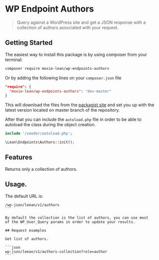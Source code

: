 # WP Endpoint Authors

> Query against a WordPress site and get a JSON response with a
> collection of authors associated with your request.

## Getting Started

The easiest way to install this package is by using composer from your terminal:

```bash
composer require moxie-lean/wp-endpoints-authors
```

Or by adding the following lines on your `composer.json` file

```json
"require": {
  "moxie-lean/wp-endpoints-authors": "dev-master"
}
```

This will download the files from the [packagist site](https://packagist.org/packages/moxie-lean/wp-endpoints-authors)
and set you up with the latest version located on master branch of the repository.

After that you can include the `autoload.php` file in order to
be able to autoload the class during the object creation.

```php
include '/vendor/autoload.php';

\Lean\Endpoints\Authors::init();
```

## Features

Returns only a collection of authors.

## Usage.

The default URL is:

````
/wp-json/leean/v1/authors
```

By default the collection is the list of authors, you can use most
of the WP_User_Query params in order to update your results.

## Request examples

Get list of authors.

```json
wp-json/leean/v1/authors-collection?role=author
```
